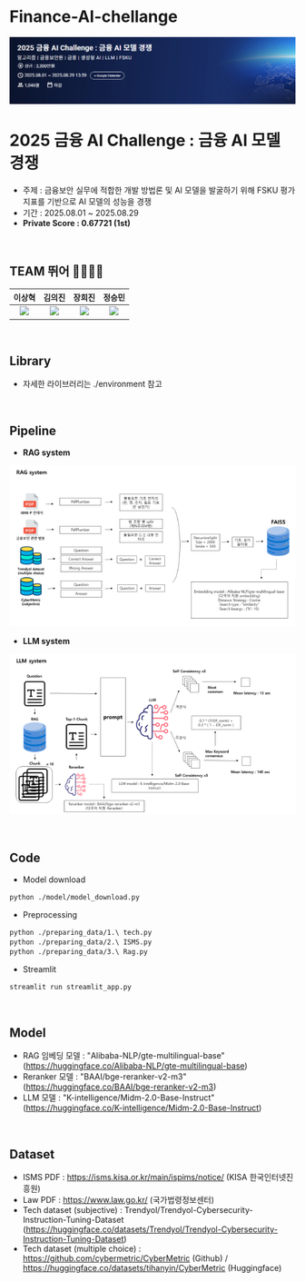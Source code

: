 # Finance-AI-chellange
![panel](./asset/panel.png)

# 2025 금융 AI Challenge : 금융 AI 모델 경쟁
- 주제 : 금융보안 실무에 적합한 개발 방법론 및 AI 모델을 발굴하기 위해 FSKU 평가지표를 기반으로 AI 모델의 성능을 경쟁
- 기간 : 2025.08.01 ~ 2025.08.29
- **Private Score : 0.67721 (1st)**

<br />

## TEAM 뛰어 🧑‍💻👩‍💻

| 이상혁 | 김의진 | 장희진 | 정승민 |
| :---: | :---: | :---: | :---: |
| <img src="https://avatars.githubusercontent.com/u/110239629?v=4" width=300> | <img src="https://avatars.githubusercontent.com/u/94896197?v=4" width=300> | <img src="https://avatars.githubusercontent.com/u/105128163?v=4" width=300> | <img src="https://avatars.githubusercontent.com/u/105360496?v=4" width=300> |

<br />

## Library

- 자세한 라이브러리는 ./environment 참고

<br />

## Pipeline
- **RAG system**
  
![RAG_system](./asset/RAG_system.png)

- **LLM system**
  
![LLM_system](./asset/LLM_system.png)

<br />

## Code

- Model download

```bash
python ./model/model_download.py
```

- Preprocessing

```bash
python ./preparing_data/1.\ tech.py
python ./preparing_data/2.\ ISMS.py
python ./preparing_data/3.\ Rag.py
```

- Streamlit

```bash
streamlit run streamlit_app.py
```

<br />

## Model
- RAG 임베딩 모델 : "Alibaba-NLP/gte-multilingual-base" (https://huggingface.co/Alibaba-NLP/gte-multilingual-base)
- Reranker 모델 : "BAAI/bge-reranker-v2-m3" (https://huggingface.co/BAAI/bge-reranker-v2-m3)
- LLM 모델 : "K-intelligence/Midm-2.0-Base-Instruct" (https://huggingface.co/K-intelligence/Midm-2.0-Base-Instruct)

<br />

## Dataset
- ISMS PDF : https://isms.kisa.or.kr/main/ispims/notice/ (KISA 한국인터넷진흥원)
- Law PDF : https://www.law.go.kr/ (국가법령정보센터)
- Tech dataset (subjective) : Trendyol/Trendyol-Cybersecurity-Instruction-Tuning-Dataset (https://huggingface.co/datasets/Trendyol/Trendyol-Cybersecurity-Instruction-Tuning-Dataset)
- Tech dataset (multiple choice) : https://github.com/cybermetric/CyberMetric (Github) / https://huggingface.co/datasets/tihanyin/CyberMetric (Huggingface)
